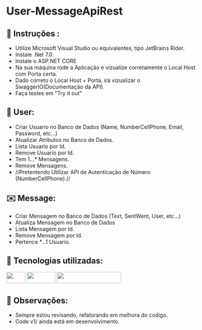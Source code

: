 # User-MessageApiRest

## 📂 Instruções :
- Utilize Microsoft Visual Studio ou equivalentes, tipo JetBrains Rider.
- Instale .Net 7.0.
- Instale o ASP.NET CORE
- Na sua máquina rode a Aplicação e vizualize corretamente o Local Host com Porta certa.
- Dado correto o Local Host + Porta, irá vizualizar o SwaggerIO(Documentação da API).
- Faça testes em "Try it out"

## 🧑 User:
- Criar Usuario no Banco de Dados (Name, NumberCellPhone, Email, Password, etc...)
- Atualizar Atributos no Banco de Dados.
- Lista Usuario por Id.
- Remove Usuario por Id.
- Tem 1...* Mensagens.
- Remove Mensagens.
- //Pretentendo Utilizar API de Autenticação de Número (NumberCellPhone).//

## ✉️ Message:
- Criar Mensagem no Banco de Dados (Text, SentWent, User, etc...)
- Atualiza Mensagem no Banco de Dados
- Lista Mensagem por Id.
- Remove Mensagem por Id.
- Pertence *...1 Usuario.


## 🔧 Tecnologias utilizadas: 
<img width="50" height="30" src ="https://img.shields.io/badge/C%23-239120?style=for-the-badge&logo=c-sharp&logoColor=white" />  
<img width="75" height="30" src ="https://img.shields.io/badge/.NET-5C2D91?style=for-the-badge&logo=.net&logoColor=white" /> 
<img width="170" height="30" src ="https://img.shields.io/badge/Microsoft_SQL_Server-CC2927?style=for-the-badge&logo=microsoft-sql-server&logoColor=white" /> 

## 📌 Observações:
- Sempre estou revisando, refatorando em melhora do codigo.
- Code v1/ ainda está em desenvolvimento.
